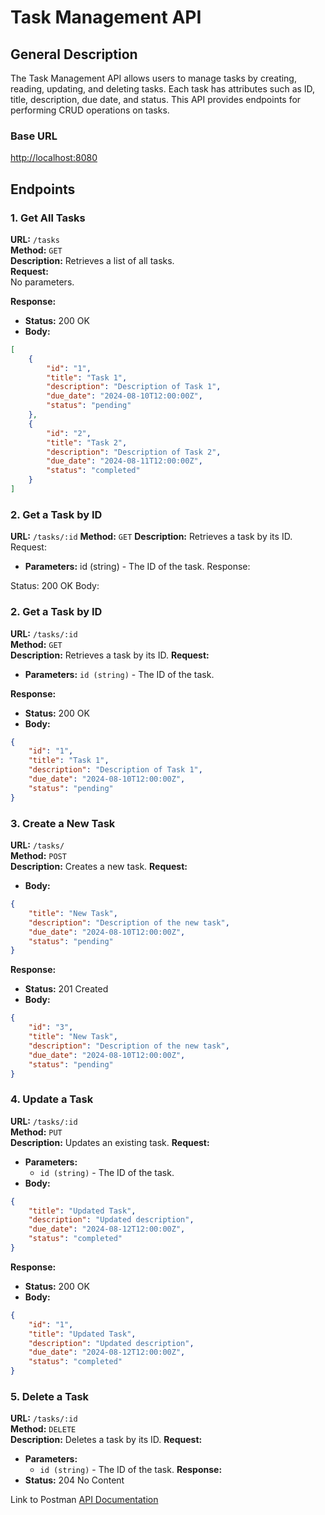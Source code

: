 # Task Management API

## General Description
The Task Management API allows users to manage tasks by creating, reading, updating, and deleting tasks. Each task has attributes such as ID, title, description, due date, and status. This API provides endpoints for performing CRUD operations on tasks.

### Base URL

[http://localhost:8080](http://localhost:8080)


## Endpoints

### 1. Get All Tasks
**URL:** `/tasks`  
**Method:** `GET`  
**Description:** Retrieves a list of all tasks.  
**Request:**  
No parameters.

**Response:**
- **Status:** 200 OK
- **Body:**
```json
[
    {
        "id": "1",
        "title": "Task 1",
        "description": "Description of Task 1",
        "due_date": "2024-08-10T12:00:00Z",
        "status": "pending"
    },
    {
        "id": "2",
        "title": "Task 2",
        "description": "Description of Task 2",
        "due_date": "2024-08-11T12:00:00Z",
        "status": "completed"
    }
]
```

### 2. Get a Task by ID
**URL:** `/tasks/:id`
**Method:** `GET`
**Description:** Retrieves a task by its ID.
Request:

- **Parameters:**
id (string) - The ID of the task.
Response:

Status: 200 OK
Body:

### 2. Get a Task by ID
**URL:** `/tasks/:id`  
**Method:** `GET`  
**Description:**  Retrieves a task by its ID.
**Request:** 
- **Parameters:** `id (string)` - The ID of the task.

**Response:**
- **Status:** 200 OK
- **Body:**
```json
{
    "id": "1",
    "title": "Task 1",
    "description": "Description of Task 1",
    "due_date": "2024-08-10T12:00:00Z",
    "status": "pending"
}
```
### 3. Create a New Task
**URL:** `/tasks/`  
**Method:** `POST`  
**Description:**  Creates a new task.
**Request:** 
- **Body:**
```json
{
    "title": "New Task",
    "description": "Description of the new task",
    "due_date": "2024-08-10T12:00:00Z",
    "status": "pending"
}
```
**Response:**
- **Status:** 201 Created
- **Body:**
```json
{
    "id": "3",
    "title": "New Task",
    "description": "Description of the new task",
    "due_date": "2024-08-10T12:00:00Z",
    "status": "pending"
}
```
### 4. Update a Task
**URL:** `/tasks/:id`  
**Method:** `PUT`  
**Description:**  Updates an existing task.
**Request:** 
- **Parameters:**
    - `id (string)` - The ID of the task.
- **Body:**
```json
{
    "title": "Updated Task",
    "description": "Updated description",
    "due_date": "2024-08-12T12:00:00Z",
    "status": "completed"
}

```
**Response:**
- **Status:** 200 OK
- **Body:**
```json
{
    "id": "1",
    "title": "Updated Task",
    "description": "Updated description",
    "due_date": "2024-08-12T12:00:00Z",
    "status": "completed"
}
```

### 5. Delete a Task
**URL:** `/tasks/:id`  
**Method:** `DELETE`  
**Description:**  Deletes a task by its ID.
**Request:** 
- **Parameters:**
    - `id (string)` - The ID of the task.
**Response:**
- **Status:** 204 No Content

Link to Postman [API Documentation](https://documenter.getpostman.com/view/25805253/2sA3rzKCtU) 
